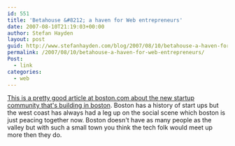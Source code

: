 ```yaml
---
id: 551
title: 'Betahouse &#8212; a haven for Web entrepreneurs'
date: 2007-08-10T21:19:03+00:00
author: Stefan Hayden
layout: post
guid: http://www.stefanhayden.com/blog/2007/08/10/betahouse-a-haven-for-web-entrepreneurs/
permalink: /2007/08/10/betahouse-a-haven-for-web-entrepreneurs/
Post:
  - link
categories:
  - web
---
```

<p><a href="http://www.boston.com/business/technology/articles/2007/08/10/betahouse____a_haven_for_web_entrepreneurs/?page=1">This is a pretty good article at boston.com about the new startup community that's building in boston</a>. Boston has a history of start ups but the west coast has always had a leg up on the social scene which boston is just peacing together now. Boston doesn't have as many people as the valley but with such a small town you think the tech folk would meet up more then they do.
</p>
